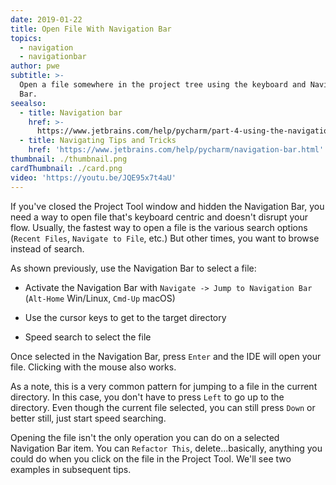 ```yaml
---
date: 2019-01-22
title: Open File With Navigation Bar
topics:
  - navigation
  - navigationbar
author: pwe
subtitle: >-
  Open a file somewhere in the project tree using the keyboard and Navigation
  Bar.
seealso:
  - title: Navigation bar
    href: >-
      https://www.jetbrains.com/help/pycharm/part-4-using-the-navigation-bar.html
  - title: Navigating Tips and Tricks
    href: 'https://www.jetbrains.com/help/pycharm/navigation-bar.html'
thumbnail: ./thumbnail.png
cardThumbnail: ./card.png
video: 'https://youtu.be/JQE95x7t4aU'
---
```


If you've closed the Project Tool window and hidden the Navigation
Bar, you need a way to open file that's keyboard centric and doesn't
disrupt your flow. Usually, the fastest way to open a file is the
various search options (`Recent Files`, `Navigate to File`, etc.)
But other times, you want to browse instead of search.

As shown previously, use the Navigation Bar to select a file:

- Activate the Navigation Bar with
`Navigate -> Jump to Navigation Bar` (`Alt-Home` Win/Linux,
`Cmd-Up` macOS)

- Use the cursor keys to get to the target directory

- Speed search to select the file

Once selected in the Navigation Bar, press `Enter` and the IDE will
open your file. Clicking with the mouse also works.

As a note, this is a very common pattern for jumping to a file in
the current directory. In this case, you don't have to press
`Left` to go up to the directory. Even though the  current file selected,
you can still press `Down` or better still, just start speed searching.

Opening the file isn't the only operation you can do on a selected
Navigation Bar item. You can `Refactor This`, delete...basically,
anything you could do when you click on the file in the Project Tool.
We'll see two examples in subsequent tips.

